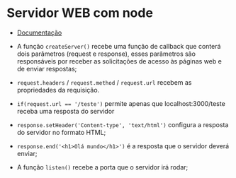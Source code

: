 # Servidor WEB com node

* [Documentação](https://nodejs.org/api/http.html)

* A função `createServer()` recebe uma função de callback que conterá dois parâmetros (request e response), esses parâmetros são responsáveis por receber as solicitações de acesso às páginas web e de enviar respostas;

* `request.headers` / `request.method` / `request.url` recebem as propriedades da requisição.

* `if(request.url == '/teste')` permite apenas que localhost:3000/teste receba uma resposta do servidor

* `response.setHeader('Content-type', 'text/html')` configura a resposta do servidor no formato HTML;

* `response.end('<h1>Olá mundo</h1>')` é a resposta que o servidor deverá enviar;

* A função `listen()` recebe a porta que o servidor irá rodar;
